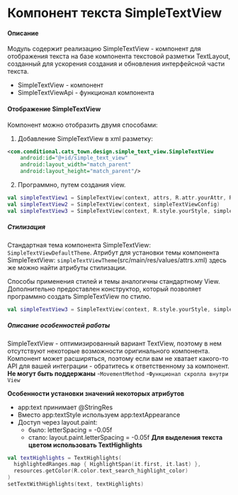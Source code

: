 # Компонент текста SimpleTextView

#### Описание
Модуль содержит реализацию SimpleTextView - компонент для отображения текста на базе компонента текстовой разметки TextLayout,
созданный для ускорения создания и обновления интерфейсной части текста.
- SimpleTextView - компонент
- SimpleTextViewApi - функционал компонента

#### Отображение SimpleTextView

Компонент можно отобразить двумя способами:
1) Добавление SimpleTextView в xml разметку:
```xml
<com.conditional.cats_town.design.simple_text_view.SimpleTextView
    android:id="@+id/simple_text_view"
    android:layout_width="match_parent"
    android:layout_height="match_parent"/>
```
2) Программно, путем создания view.
```kotlin
val simpleTextView1 = SimpleTextView(context, attrs, R.attr.yourAttr, R.style.yourStyle)
val simpleTextView2 = SimpleTextView(context, simpleTextViewConfig)
val simpleTextView3 = SimpleTextView(context, R.style.yourStyle, simpleTextViewConfig)
```

##### Стилизация
Стандартная тема компонента SimpleTextView: `SimpleTextViewDefaultTheme`.
Атрибут для установки темы компонента SimpleTextView: `simpleTextViewTheme`(src/main/res/values/attrs.xml)
здесь же можно найти атрибуты стилизации.

Способы применения стилей и темы аналогичны стандартному View.
Дополнительно предоставлен конструктор, который позволяет программно создать SimpleTextView по стилю.
```kotlin
val simpleTextView3 = SimpleTextView(context, R.style.yourStyle, simpleTextViewConfig)
```

##### Описание особенностей работы
SimpleTextView - оптимизированный вариант TextView, поэтому в нем отсутствуют некоторые возможности
оригинального компонента.
Компонент может расширяться, поэтому если вам 
не хватает какого-то API для вашей интеграции - обратитесь к ответственному за компонент.
**Не могут быть поддержаны**
-`MovementMethod`
-`Функционал скролла внутри View`

**Особенности установки значений некоторых атрибутов**
- app:text принимает @StringRes
- Вместо app:textStyle используем app:textAppearance
- Доступ через layout.paint:  
  - было: letterSpacing = -0.05f
  - стало: layout.paint.letterSpacing = -0.05f
**Для выделения текста цветом использовать TextHighlights**
```kotlin
val textHighlights = TextHighlights(
  highlightedRanges.map { HighlightSpan(it.first, it.last) },
  resources.getColor(R.color.text_search_highlight_color)
)
setTextWithHighlights(text, textHighlights)
```